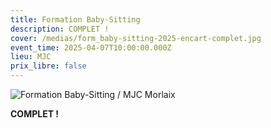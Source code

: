 ```yaml
---
title: Formation Baby-Sitting
description: COMPLET !
cover: /medias/form_baby-sitting-2025-encart-complet.jpg
event_time: 2025-04-07T10:00:00.000Z
lieu: MJC
prix_libre: false
---
```

![Formation Baby-Sitting / MJC Morlaix](/medias/formation-baby-sitting-2025.jpg "Formation Baby-Sitting / MJC Morlaix")

**COMPLET !**